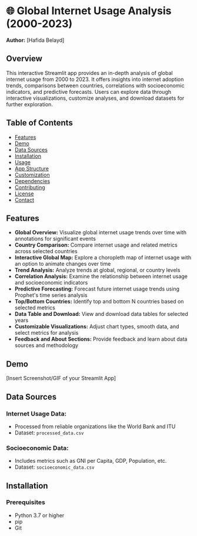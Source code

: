 # 🌐 Global Internet Usage Analysis (2000-2023)
**Author:** [Hafida Belayd]

## Overview
This interactive Streamlit app provides an in-depth analysis of global internet usage from 2000 to 2023. It offers insights into internet adoption trends, comparisons between countries, correlations with socioeconomic indicators, and predictive forecasts. Users can explore data through interactive visualizations, customize analyses, and download datasets for further exploration.

## Table of Contents
- [Features](#features)
- [Demo](#demo)
- [Data Sources](#data-sources)
- [Installation](#installation)
- [Usage](#usage)
- [App Structure](#app-structure)
- [Customization](#customization)
- [Dependencies](#dependencies)
- [Contributing](#contributing)
- [License](#license)
- [Contact](#contact)

## Features
- **Global Overview:** Visualize global internet usage trends over time with annotations for significant events
- **Country Comparison:** Compare internet usage and related metrics across selected countries
- **Interactive Global Map:** Explore a choropleth map of internet usage with an option to animate changes over time
- **Trend Analysis:** Analyze trends at global, regional, or country levels
- **Correlation Analysis:** Examine the relationship between internet usage and socioeconomic indicators
- **Predictive Forecasting:** Forecast future internet usage trends using Prophet's time series analysis
- **Top/Bottom Countries:** Identify top and bottom N countries based on selected metrics
- **Data Table and Download:** View and download data tables for selected years
- **Customizable Visualizations:** Adjust chart types, smooth data, and select metrics for analysis
- **Feedback and About Sections:** Provide feedback and learn about data sources and methodology

## Demo
[Insert Screenshot/GIF of your Streamlit App]

## Data Sources
### Internet Usage Data:
- Processed from reliable organizations like the World Bank and ITU
- Dataset: `processed_data.csv`

### Socioeconomic Data:
- Includes metrics such as GNI per Capita, GDP, Population, etc.
- Dataset: `socioeconomic_data.csv`

## Installation
### Prerequisites
- Python 3.7 or higher
- pip
- Git
